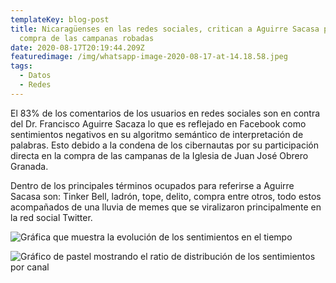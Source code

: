 ```yaml
---
templateKey: blog-post
title: Nicaragüenses en las redes sociales, critican a Aguirre Sacasa por la
  compra de las campanas robadas
date: 2020-08-17T20:19:44.209Z
featuredimage: /img/whatsapp-image-2020-08-17-at-14.18.58.jpeg
tags:
  - Datos
  - Redes
---
```

El 83% de los comentarios de los usuarios en redes sociales son en contra del Dr. Francisco Aguirre Sacaza lo que es reflejado en Facebook como sentimientos negativos en su algoritmo semántico de interpretación de palabras. Esto debido a la condena de los cibernautas por su participación directa en la compra de las campanas de la Iglesia de Juan José Obrero Granada.

Dentro de los principales términos ocupados para referirse a Aguirre Sacasa son: Tinker Bell, ladrón, tope, delito, compra entre otros, todo estos acompañados de una lluvia de memes que se viralizaron principalmente en la red social Twitter.

![Gráfica que muestra la evolución de los sentimientos en el tiempo](/img/whatsapp-image-2020-08-17-at-14.18.58-2.jpeg "Sentimiento a traves del tiempo")

![Gráfico de pastel mostrando el ratio de distribución de los sentimientos por canal](/img/whatsapp-image-2020-08-17-at-14.18.58-1-.jpeg "Ratio emocional")